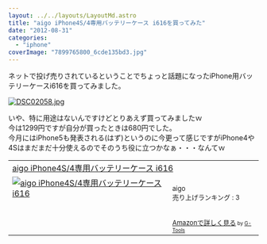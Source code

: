 ```yaml
---
layout: ../../layouts/LayoutMd.astro
title: "aigo iPhone4S/4専用バッテリーケース i616を買ってみた"
date: "2012-08-31"
categories: 
  - "iphone"
coverImage: "7899765800_6cde135bd3.jpg"
---
```


ネットで投げ売りされているということでちょっと話題になったiPhone用バッテリーケースi616を買ってみました。

[![DSC02058.jpg](images/9031746416_76dcc84a04.jpg)](http://www.flickr.com/photos/67522130@N08/9031746416/ "DSC02058.jpg")

いや、特に用途はないんですけどとりあえず買ってみましたｗ  
今は1299円ですが自分が買ったときは680円でした。  
今月にはiPhone5も発表される(はず)というのに今更って感じですがiPhone4や4Sはまだまだ十分使えるのでそのうち役に立つかなぁ・・・なんてｗ

<table cellpadding="5" border="0"><tbody><tr><td colspan="2"><a href="https://www.amazon.co.jp/exec/obidos/ASIN/B004CVJWX4/mizuka123-22/" target="_blank">aigo iPhone4S/4専用バッテリーケース i616</a></td></tr><tr><td valign="top"><a href="https://www.amazon.co.jp/exec/obidos/ASIN/B004CVJWX4/mizuka123-22/" target="_blank"><img border="0" alt="aigo iPhone4S/4専用バッテリーケース i616" src="images/41A7Ue-9R5L._SL160_.jpg"></a></td><td valign="top"><font size="-1"><br>aigo<br>売り上げランキング : 3<br><br><br><a href="https://www.amazon.co.jp/exec/obidos/ASIN/B004CVJWX4/mizuka123-22/" target="_blank">Amazonで詳しく見る</a></font><font size="-2"> by <a href="http://www.goodpic.com/mt/aws/index.html">G-Tools</a></font></td></tr></tbody></table>
